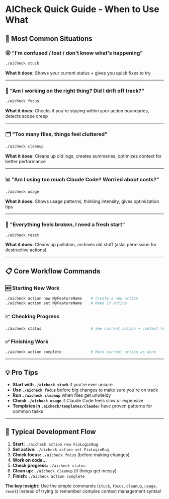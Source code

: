 # AICheck Quick Guide - When to Use What

## 🚀 **Most Common Situations**

### 😵 **"I'm confused / lost / don't know what's happening"**
```bash
./aicheck stuck
```
**What it does:** Shows your current status + gives you quick fixes to try

---

### 🎯 **"Am I working on the right thing? Did I drift off track?"**
```bash
./aicheck focus
```
**What it does:** Checks if you're staying within your action boundaries, detects scope creep

---

### 🗂️ **"Too many files, things feel cluttered"**
```bash
./aicheck cleanup
```
**What it does:** Cleans up old logs, creates summaries, optimizes context for better performance

---

### 📊 **"Am I using too much Claude Code? Worried about costs?"**
```bash
./aicheck usage
```
**What it does:** Shows usage patterns, thinking intensity, gives optimization tips

---

### 🧹 **"Everything feels broken, I need a fresh start"**
```bash
./aicheck reset
```
**What it does:** Cleans up pollution, archives old stuff (asks permission for destructive actions)

---

## 📋 **Core Workflow Commands**

### 🆕 **Starting New Work**
```bash
./aicheck action new MyFeatureName    # Create a new action
./aicheck action set MyFeatureName    # Make it active
```

### 📈 **Checking Progress**
```bash
./aicheck status                      # See current action + context health
```

### ✅ **Finishing Work**
```bash
./aicheck action complete             # Mark current action as done
```

---

## 💡 **Pro Tips**

- **Start with `./aicheck stuck`** if you're ever unsure
- **Use `./aicheck focus`** before big changes to make sure you're on track
- **Run `./aicheck cleanup`** when files get unwieldy  
- **Check `./aicheck usage`** if Claude Code feels slow or expensive
- **Templates in `.aicheck/templates/claude/`** have proven patterns for common tasks

---

## 🔄 **Typical Development Flow**

1. **Start:** `./aicheck action new FixLoginBug`
2. **Set active:** `./aicheck action set FixLoginBug`  
3. **Check focus:** `./aicheck focus` (before making changes)
4. **Work on code...**
5. **Check progress:** `./aicheck status`
6. **Clean up:** `./aicheck cleanup` (if things get messy)
7. **Finish:** `./aicheck action complete`

**The key insight:** Use the simple commands (`stuck`, `focus`, `cleanup`, `usage`, `reset`) instead of trying to remember complex context management syntax!